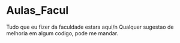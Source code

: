 # Aulas_Facul
Tudo que eu fizer da faculdade estara aqui/n
Qualquer sugestao de melhoria em algum codigo, pode me mandar.
